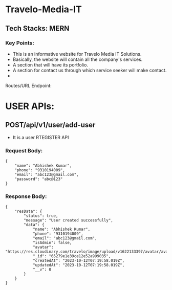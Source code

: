 # Travelo-Media-IT
## Tech Stacks: MERN
### Key Points:
- This is an informative website for Travelo Media IT Solutions. 
- Basically, the website will contain all the company's services.
- A section that will have its portfolio.
- A  section for contact us through which service seeker will make contact.
- 

 Routes/URL Endpoint:
 # USER APIs:
 ## POST/api/v1/user/add-user
 - It is a user RTEGISTER API

### Request Body:
```
{
    "name": "Abhishek Kumar",
    "phone": "9310194009",
    "email": "abc123@gmail.com",
    "password": "abc@123"
}
```
### Response Body:
```
{
    "resData": {
        "status": true,
        "message": "User created successfully",
        "data": {
            "name": "Abhishek Kumar",
            "phone": "9310194009",
            "email": "abc123@gmail.com",
            "isAdmin": false,
            "avatar": "https://res.cloudinary.com/travelo/image/upload/v1622133397/avatar/avatar_cugq40.png",
            "_id": "65279e1e39ce12e52a999035",
            "createdAt": "2023-10-12T07:19:58.019Z",
            "updatedAt": "2023-10-12T07:19:58.019Z",
            "__v": 0
        }
    }
}
```

